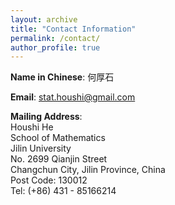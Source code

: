 ```yaml
---
layout: archive
title: "Contact Information"
permalink: /contact/
author_profile: true
---
```


**Name in Chinese**: 何厚石

**Email**: stat.houshi@gmail.com 

**Mailing Address**: \
Houshi He \
School of Mathematics\
Jilin University\
No. 2699 Qianjin Street \
Changchun City, Jilin Province, China\
Post Code: 130012\
Tel: (+86) 431 - 85166214